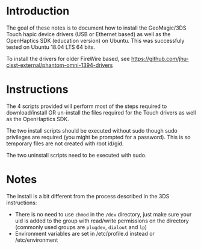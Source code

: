 # Introduction

The goal of these notes is to document how to install the GeoMagic/3DS Touch hapic device drivers (USB or Ethernet based) as well as the OpenHaptics SDK (education version) on Ubuntu.  This was successfuly tested on Ubuntu 18.04 LTS 64 bits.

To install the drivers for older FireWire based, see https://github.com/jhu-cisst-external/phantom-omni-1394-drivers

# Instructions

The 4 scripts provided will perform most of the steps required to download/install OR un-install the files required for the Touch drivers as well as the OpenHaptics SDK.

The two install scripts should be executed without sudo though sudo privileges are required (you might be prompted for a password).  This is so temporary files are not created with root id/gid.

The two uninstall scripts need to be executed with sudo.

# Notes

The install is a bit different from the process described in the 3DS instructions:
* There is no need to use `chmod` in the `/dev` directory, just make sure your uid is added to the group with read/write permissions on the directory (commonly used groups are `plugdev`, `dialout` and `lp`)
* Environment variables are set in /etc/profile.d instead or /etc/environment
